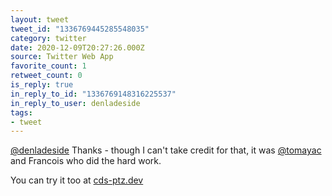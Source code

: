 ```yaml
---
layout: tweet
tweet_id: "1336769445285548035"
category: twitter
date: 2020-12-09T20:27:26.000Z
source: Twitter Web App
favorite_count: 1
retweet_count: 0
is_reply: true
in_reply_to_id: "1336769148316225537"
in_reply_to_user: denladeside
tags:
- tweet
---
```


[@denladeside](https://twitter.com/@denladeside) Thanks - though I can't take credit for that, it was [@tomayac](https://twitter.com/@tomayac) and Francois who did the hard work. 

You can try it too at [cds-ptz.dev](https://cds-ptz.dev/)
